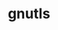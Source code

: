 ---
title: "gnutls"
layout: cache
categories: [package, develop]
meta: {"compilers": ["apple-clang@16.0.0", "gcc@10.2.1", "gcc@10.5.0", "gcc@11.4.0", "gcc@13.3.0", "gcc@7.5.0"], "num_specs": 30, "num_specs_by_stack": {"developer-tools": 3, "developer-tools-aarch64-linux-gnu": 7, "developer-tools-darwin": 5, "developer-tools-manylinux2014": 1, "developer-tools-x86_64_v3-linux-gnu": 7, "hep": 7, "root": 30}, "oss": ["centos7", "rhel8", "sequoia", "ubuntu18.04", "ubuntu22.04"], "platforms": ["darwin", "linux"], "stacks": ["developer-tools", "developer-tools-aarch64-linux-gnu", "developer-tools-darwin", "developer-tools-manylinux2014", "developer-tools-x86_64_v3-linux-gnu", "hep", "root"], "targets": ["aarch64", "x86_64_v3"], "versions": ["3.8.3", "3.8.9"]}
spec_details: [{"compiler": "apple-clang@16.0.0", "hash": "3js24bh4nffp7x3qi3rqmryirc5bri2r", "os": "sequoia", "platform": "darwin", "size": "-", "stacks": ["developer-tools-darwin", "root"], "target": "aarch64", "variants": ["+brotli", "build_system=autotools", "+zlib", "+zstd"], "versions": ["3.8.9"]}, {"compiler": "gcc@11.4.0", "hash": "4wkc63ozunc5vw7rxvpqhesn422s4k3i", "os": "ubuntu22.04", "platform": "linux", "size": "-", "stacks": ["hep", "root"], "target": "x86_64_v3", "variants": ["+brotli", "build_system=autotools", "+zlib", "+zstd"], "versions": ["3.8.9"]}, {"compiler": "gcc@7.5.0", "hash": "6g57x6vfiv3ktj2vjhm5fopsocrqrwsc", "os": "ubuntu18.04", "platform": "linux", "size": "-", "stacks": ["developer-tools", "root"], "target": "x86_64_v3", "variants": ["build_system=autotools", "~guile", "+zlib"], "versions": ["3.8.3"]}, {"compiler": "gcc@13.3.0", "hash": "7kjsdhx7soehw4ygoknq5xwmnkvn7lkw", "os": "rhel8", "platform": "linux", "size": "-", "stacks": ["developer-tools-aarch64-linux-gnu", "root"], "target": "aarch64", "variants": ["+brotli", "build_system=autotools", "+zlib", "+zstd"], "versions": ["3.8.9"]}, {"compiler": "gcc@10.5.0", "hash": "bmddmliyzzagtndiewieebedsvin2khw", "os": "centos7", "platform": "linux", "size": "-", "stacks": ["developer-tools-x86_64_v3-linux-gnu", "root"], "target": "x86_64_v3", "variants": ["+brotli", "build_system=autotools", "+zlib", "+zstd"], "versions": ["3.8.9"]}, {"compiler": "gcc@10.5.0", "hash": "byjwddfosyf74yiklfccehlqnia57pdo", "os": "centos7", "platform": "linux", "size": "-", "stacks": ["developer-tools-x86_64_v3-linux-gnu", "root"], "target": "x86_64_v3", "variants": ["+brotli", "build_system=autotools", "+zlib", "+zstd"], "versions": ["3.8.9"]}, {"compiler": "gcc@11.4.0", "hash": "d5pteuamjqg5cizaneefzjp7pcv5hslu", "os": "ubuntu22.04", "platform": "linux", "size": "-", "stacks": ["hep", "root"], "target": "x86_64_v3", "variants": ["+brotli", "build_system=autotools", "+zlib", "+zstd"], "versions": ["3.8.9"]}, {"compiler": "gcc@7.5.0", "hash": "eon2dcjkn7innr3swgdyjvrxmyplt3kd", "os": "ubuntu18.04", "platform": "linux", "size": "-", "stacks": ["developer-tools", "root"], "target": "x86_64_v3", "variants": ["build_system=autotools", "~guile", "+zlib"], "versions": ["3.8.3"]}, {"compiler": "gcc@11.4.0", "hash": "f7psxmjuw5havhyjioaspwu4g3djsl4g", "os": "ubuntu22.04", "platform": "linux", "size": "-", "stacks": ["hep", "root"], "target": "x86_64_v3", "variants": ["+brotli", "build_system=autotools", "+zlib", "+zstd"], "versions": ["3.8.9"]}, {"compiler": "gcc@10.5.0", "hash": "gpzorn5pksops3kh5irfb7iwtofnchmz", "os": "centos7", "platform": "linux", "size": "-", "stacks": ["developer-tools-x86_64_v3-linux-gnu", "root"], "target": "x86_64_v3", "variants": ["+brotli", "build_system=autotools", "+zlib", "+zstd"], "versions": ["3.8.9"]}, {"compiler": "gcc@13.3.0", "hash": "gyibbqjuwn43kjy37xft42qqqd64jnr7", "os": "rhel8", "platform": "linux", "size": "-", "stacks": ["developer-tools-aarch64-linux-gnu", "root"], "target": "aarch64", "variants": ["+brotli", "build_system=autotools", "+zlib", "+zstd"], "versions": ["3.8.9"]}, {"compiler": "gcc@13.3.0", "hash": "h4mwmfeek7kww4fjkaw4nn5trpmzfjm7", "os": "rhel8", "platform": "linux", "size": "-", "stacks": ["developer-tools-aarch64-linux-gnu", "root"], "target": "aarch64", "variants": ["+brotli", "build_system=autotools", "+zlib", "+zstd"], "versions": ["3.8.9"]}, {"compiler": "gcc@11.4.0", "hash": "h6ywgwlev66egn47i6yb5tpxkpl2xdww", "os": "ubuntu22.04", "platform": "linux", "size": "-", "stacks": ["hep", "root"], "target": "x86_64_v3", "variants": ["+brotli", "build_system=autotools", "+zlib", "+zstd"], "versions": ["3.8.9"]}, {"compiler": "gcc@7.5.0", "hash": "hqwvrpfoudazveescvz6ebdmyj3ztuyi", "os": "ubuntu18.04", "platform": "linux", "size": "-", "stacks": ["developer-tools", "root"], "target": "x86_64_v3", "variants": ["build_system=autotools", "~guile", "+zlib"], "versions": ["3.8.3"]}, {"compiler": "apple-clang@16.0.0", "hash": "kbspphkvzxmurmkqrw2ly37icr2shfm3", "os": "sequoia", "platform": "darwin", "size": "-", "stacks": ["developer-tools-darwin", "root"], "target": "aarch64", "variants": ["+brotli", "build_system=autotools", "+zlib", "+zstd"], "versions": ["3.8.9"]}, {"compiler": "gcc@13.3.0", "hash": "la2xr4m63rju4qldp6wfzaxhlsqs5gmb", "os": "rhel8", "platform": "linux", "size": "-", "stacks": ["developer-tools-aarch64-linux-gnu", "root"], "target": "aarch64", "variants": ["+brotli", "build_system=autotools", "+zlib", "+zstd"], "versions": ["3.8.9"]}, {"compiler": "apple-clang@16.0.0", "hash": "lz7tqvtxlrfgy4xhe32sx2b4kyik3xpz", "os": "sequoia", "platform": "darwin", "size": "-", "stacks": ["developer-tools-darwin", "root"], "target": "aarch64", "variants": ["+brotli", "build_system=autotools", "+zlib", "+zstd"], "versions": ["3.8.9"]}, {"compiler": "gcc@10.5.0", "hash": "mlckle4tgjtsxhp56oklbdhspouh24bm", "os": "centos7", "platform": "linux", "size": "-", "stacks": ["developer-tools-x86_64_v3-linux-gnu", "root"], "target": "x86_64_v3", "variants": ["+brotli", "build_system=autotools", "+zlib", "+zstd"], "versions": ["3.8.9"]}, {"compiler": "gcc@11.4.0", "hash": "nbcna7r7bbbu74si3yoenn6quwtema3k", "os": "ubuntu22.04", "platform": "linux", "size": "-", "stacks": ["hep", "root"], "target": "x86_64_v3", "variants": ["+brotli", "build_system=autotools", "+zlib", "+zstd"], "versions": ["3.8.9"]}, {"compiler": "gcc@11.4.0", "hash": "npjzyk5au36wjzuivdqc5aizdaqxg7hw", "os": "ubuntu22.04", "platform": "linux", "size": "-", "stacks": ["hep", "root"], "target": "x86_64_v3", "variants": ["+brotli", "build_system=autotools", "+zlib", "+zstd"], "versions": ["3.8.9"]}, {"compiler": "gcc@13.3.0", "hash": "nqy46vgehxbhba4suac23b2xncbzmx7i", "os": "rhel8", "platform": "linux", "size": "-", "stacks": ["developer-tools-aarch64-linux-gnu", "root"], "target": "aarch64", "variants": ["+brotli", "build_system=autotools", "+zlib", "+zstd"], "versions": ["3.8.9"]}, {"compiler": "gcc@10.5.0", "hash": "nsbxqii4ot4tqhn5htq5jkqazqeqmw4y", "os": "centos7", "platform": "linux", "size": "-", "stacks": ["developer-tools-x86_64_v3-linux-gnu", "root"], "target": "x86_64_v3", "variants": ["+brotli", "build_system=autotools", "+zlib", "+zstd"], "versions": ["3.8.9"]}, {"compiler": "apple-clang@16.0.0", "hash": "ntjfmcy6qholmfsgilffmwxkarghm246", "os": "sequoia", "platform": "darwin", "size": "-", "stacks": ["developer-tools-darwin", "root"], "target": "aarch64", "variants": ["+brotli", "build_system=autotools", "+zlib", "+zstd"], "versions": ["3.8.9"]}, {"compiler": "apple-clang@16.0.0", "hash": "p7yqjqpf55ckbiapunhks5w2hdgvzcoa", "os": "sequoia", "platform": "darwin", "size": "-", "stacks": ["developer-tools-darwin", "root"], "target": "aarch64", "variants": ["+brotli", "build_system=autotools", "+zlib", "+zstd"], "versions": ["3.8.9"]}, {"compiler": "gcc@13.3.0", "hash": "poitclbnf53lixleyjc7i3vvylcyq2m3", "os": "rhel8", "platform": "linux", "size": "-", "stacks": ["developer-tools-aarch64-linux-gnu", "root"], "target": "aarch64", "variants": ["+brotli", "build_system=autotools", "+zlib", "+zstd"], "versions": ["3.8.9"]}, {"compiler": "gcc@13.3.0", "hash": "rgph7z2sqostaogqf743yvxiljkp7z7u", "os": "rhel8", "platform": "linux", "size": "-", "stacks": ["developer-tools-aarch64-linux-gnu", "root"], "target": "aarch64", "variants": ["+brotli", "build_system=autotools", "+zlib", "+zstd"], "versions": ["3.8.9"]}, {"compiler": "gcc@10.5.0", "hash": "urlabkssfdyqoyop6wwhxxmqj2r4lghq", "os": "centos7", "platform": "linux", "size": "-", "stacks": ["developer-tools-x86_64_v3-linux-gnu", "root"], "target": "x86_64_v3", "variants": ["+brotli", "build_system=autotools", "+zlib", "+zstd"], "versions": ["3.8.9"]}, {"compiler": "gcc@10.2.1", "hash": "vmwmewviqi4sgb26633zwai2s2gqwfsw", "os": "centos7", "platform": "linux", "size": "-", "stacks": ["developer-tools-manylinux2014", "root"], "target": "x86_64_v3", "variants": ["+brotli", "build_system=autotools", "~guile", "+zlib"], "versions": ["3.8.3"]}, {"compiler": "gcc@10.5.0", "hash": "w2jxxzkcspkrj5kumsormrk6btidmslh", "os": "centos7", "platform": "linux", "size": "-", "stacks": ["developer-tools-x86_64_v3-linux-gnu", "root"], "target": "x86_64_v3", "variants": ["+brotli", "build_system=autotools", "+zlib", "+zstd"], "versions": ["3.8.9"]}, {"compiler": "gcc@11.4.0", "hash": "xrvz5w6bfumvqlrr5mi6jg3jma4lyqpo", "os": "ubuntu22.04", "platform": "linux", "size": "-", "stacks": ["hep", "root"], "target": "x86_64_v3", "variants": ["+brotli", "build_system=autotools", "+zlib", "+zstd"], "versions": ["3.8.9"]}]
---